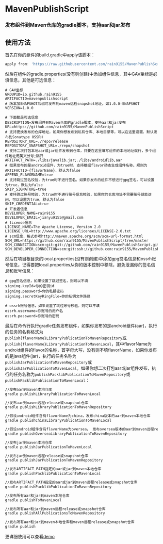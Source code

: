 # MavenPublishScript
### 发布组件到Maven仓库的gradle脚本，支持aar和jar发布

## 使用方法
首先在你的组件的build.gradle中apply该脚本：
```groovy
apply from: 'https://raw.githubusercontent.com/rain9155/MavenPublishScript/main/script/publication.gradle'
```
然后在组件的gradle.properties(没有则创建)中添加组件信息，其中GAV坐标是必填信息，其他是可选信息：
```
# GAV坐标
GROUPID=io.github.rain9155
ARTIFACTID=mavenpublishscript
# 版本加SNAPSHOT后缀可发布到maven远程snapshot地址，如1.0.0-SNAPSHOT
VERSION=1.0.0

# 下面都是可选信息
DESCRIPTION=发布组件到Maven仓库的gradle脚本，支持aar和jar发布
URL=https://github.com/rain9155/MavenPublishScript
# 支持更换发布的仓库地址，如果你想发布到私有仓库、本地目录等，可以在这里设置，默认发布到Sonatype OSSRH
REPOSITORY_URL=./repo/release
REPOSITORY_SNAPSHOT_URL=./repo/shapshot
# 支持二次打包本地aar或jar组件发布到仓库，只要在这里填写组件的本地地址就行，多个组件地址用英文分号;隔开
ARTIFACT_PATH=./libs/javalib.jar;./libs/androidlib,aar
# 如果发布的是android组件，为true时，支持根据flavor动态生成组件名称，规则为ARTIFACTID-{flavorName}，默认为false
APPEND_FLAVORNAME=true
# 支持跳过签名校验，为true时不进行签名，如果你发布的组件不想进行gpg签名，可以设置为true，默认为false
SKIP_SIGNATURE=true
# 支持跳过账号校验，为true时不进行账号信息校验，如果你的仓库地址不需要账号就能访问，可以设置为true，默认为false
SKIP_CREDENTIAL=true
# 开发者信息
DEVELOPER_NAME=rain9155
DEVELOPER_EMAIL=jianyu9155@gmail.com
# license信息
LICENSE_NAME=The Apache License, Version 2.0
LICENSE_URL=http://www.apache.org/licenses/LICENSE-2.0.txt
# scm信息，格式参考http://maven.apache.org/scm/scm-url-format.html
SCM_URL=https://github.com/rain9155/MavenPublishScript/tree/master
SCM_CONNECTION=scm:git:git://github.com/rain9155/MavenPublishScript.git
SCM_DEVELOPER_CONNECTION=scm:git:ssh://github.com:rain9155/MavenPublishScript.git
```
然后在项目根目录的local.properties(没有则创建)中添加gpg签名信息和ossrh账号信息，记得要把local.properties从你的版本控制中移除，避免泄漏你的签名信息和账号信息：
```
# gpg签名信息，如果设置了跳过签名，则可以不填
signing.keyId=你的密钥id
signing.password=你的私钥密码
signing.secretKeyRingFile=你的私钥文件路径

# ossrh账号信息，如果设置了跳过账号校验，则可以不填
ossrh.username=你账号的用户名
ossrh.password=你账号的密码
```
最后在命令行执行gradle任务发布组件，如果你发布的是android组件(aar)，执行的任务的名称格式为`publish{flavorName}LibraryPublicationToMavenRepository`或`publish{flavorName}LibraryPublicationToMavenLocal`，其中flavorName为android组件的flavor的名称，首字母大写，没有则不填flavorName，如果你发布的是java组件(jar)，执行的任务名称为`publishJarPublicationToMavenRepository`或`publishJarPublicationToMavenLocal`，如果你想二次打包aar或jar组件发布，执行的任务名称为`publishPacklibPublicationToMavenRepository`或`publishPacklibPublicationToMavenLocal`：
```bash
//发布aar到maven本地仓库
gradle publishLibraryPublicationToMavenLocal

//发布aar到maven远程release或snapshot仓库
gradle publishLibraryPublicationToMavenRepository

//假设android组件含有flavorName为china，发布china版本的aar到maven本地仓库
gradle publishChinaLibraryPublicationToMavenLocal

//假设android组件含有flavorName为oversea， 发布oversea版本的aar到maven远程release或snapshot仓库
gradle publishOverseaLibraryPublicationToMavenRepository

//发布jar到maven本地仓库
gradle publishJarPublicationToMavenLocal

//发布jar到maven远程release或snapshot仓库
gradle publishJarPublicationToMavenRepository

//发布ARTIFACT_PATH指定的aar或jar到maven本地仓库
gradle publishPacklibPublicationToMavenLocal

//发布ARTIFACT_PATH指定的aar或jar到maven远程release或snapshot仓库
gradle publishPacklibPublicationToMavenRepository

//发布所有aar和jar到maven本地仓库
gradle publishToMavenLocal

//发布所有aar和jar到maven远程release或snapshot仓库
gradle publishAllPublicationsToMavenRepository

//发布所有aar和jar到maven本地仓库和maven远程release或snapshot仓库
gradle publish
```
更详细使用可以查看[demo](https://github.com/rain9155/MavenPublishScript/tree/main/demo)
